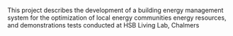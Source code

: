 This project describes the development of a building energy management system for the optimization of local energy communities energy resources, and demonstrations tests conducted at HSB Living Lab, Chalmers
